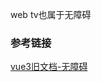 web tv也属于无障碍



### 参考链接

[vue3旧文档-无障碍](https://v3.cn.vuejs.org/guide/a11y-basics.html#%E8%B7%B3%E8%BF%87%E9%93%BE%E6%8E%A5)